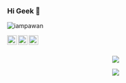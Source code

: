 
### Hi Geek 👋

<p align="left"> <img src="https://komarev.com/ghpvc/?username=teamx4ck&label=Views&color=blue&style=plastic" alt="iampawan" /> </p>
<a href="https://github.com/teamx4ck">
  <img align="left" alt="X4CK's Github" width="22px" src="https://cdn.jsdelivr.net/npm/simple-icons@v3/icons/github.svg" />
</a>
<a href="https://t.me/teamx4ck">
  <img align="left" alt="Omar's Telegram" width="22px" src="https://cdn.jsdelivr.net/npm/simple-icons@v3/icons/telegram.svg" />
</a>
<a href="https://m.facebook.com/groups/x4ckcyberarmy/">
  <img align="left" alt="Omar's Facebook" width="22px" src="https://cdn.jsdelivr.net/npm/simple-icons@v3/icons/facebook.svg" />
</a><br/>


<br>
<p align="center">
 <img src="https://github-readme-stats.vercel.app/api?username=teamx4ck&show_icons=true&theme=radical&cache_seconds=3000&hide=contribs&include_all_commits=true&count_private=true&show_owner=true&layout=compact&hide_border=true&custom_title=GITHUB+STATUS:">
</p>

<p align="center">
 <img src="https://github-readme-stats.vercel.app/api/top-langs/?username=teamx4ck&layout=compact&theme=radical">
</p>
<!--
**teamx4ck/teamx4ck** is a ✨ _special_ ✨ repository because its `README.md` (this file) appears on your GitHub profile.

Here are some ideas to get you started:

- 🔭 I’m currently working on ...
- 🌱 I’m currently learning ...
- 👯 I’m looking to collaborate on ...
- 🤔 I’m looking for help with ...
- 💬 Ask me about ...
- 📫 How to reach me: ...
- 😄 Pronouns: ...
- ⚡ Fun fact: ...
-->
